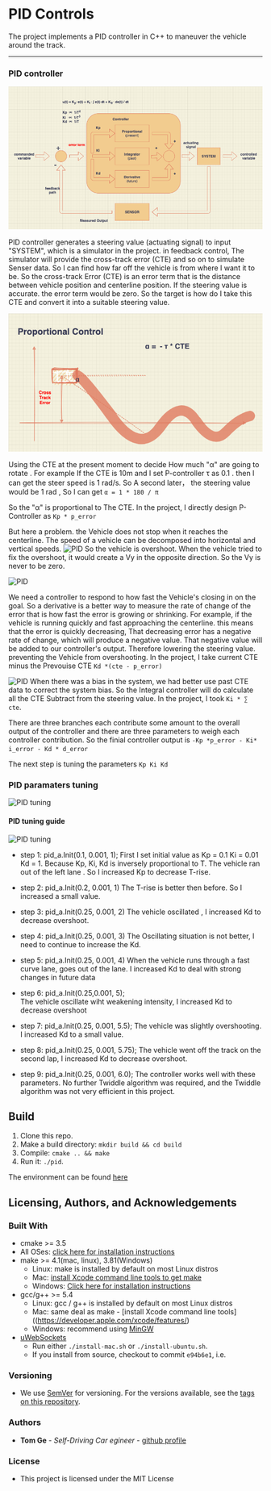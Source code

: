 # PID Controls

The project implements a PID controller in C++ to maneuver the vehicle around the track.

---

### PID controller

![PID architecture](./image/PID_architecture.png)

PID controller generates a steering value (actuating signal) to input "SYSTEM", which is a simulator in the project. in feedback control, The simulator will provide the cross-track error (CTE) and so on to simulate Senser data. So I can find how far off the vehicle is from where I want it to be. So the cross-track Error (CTE) is an error term that is the distance between vehicle position and centerline position. If the steering value is accurate. the error term would be zero. So the target is how do I take this CTE and convert it into a suitable steering value.

![PID](./image/P.png)

Using the CTE at the present moment to decide How much "α" are going to rotate . For example If the CTE is 10m and  I set P-controller τ as 0.1 . then I can get the steer speed is 1 rad/s. So A second later， the steering value would be 1 rad , So I can get
```α = 1 * 180 / π```

So the "α" is proportional to The CTE. In the project, I directly design P-Controller as  ```Kp * p_error```

But here a problem. the Vehicle does not stop when it reaches the centerline. The speed of a vehicle can be decomposed into horizontal and vertical speeds.
![PID](./image/speed.png)
So the vehicle is overshoot. When the vehicle tried to fix the overshoot, it would create a Vy in the opposite direction. So the Vy is never to be zero.

![PID](./image/PD.png)

We need a controller to respond to how fast the Vehicle's closing in on the goal. So a derivative is a better way to measure the rate of change of the error that is how fast the error is growing or shrinking.
For example, if the vehicle is running quickly and fast approaching the centerline. this means that the error is quickly decreasing, That decreasing error has a negative rate of change, which will produce a negative value. That negative value will be added to our controller's output. Therefore lowering the steering value. preventing the Vehicle from overshooting. In the project, I take current CTE minus the Prevouise CTE  ```Kd *(cte - p_error)```

![PID](./image/PID.png)
When there was a bias in the system, we had better use past CTE data to correct the system bias. So the Integral controller will do calculate all the CTE Subtract from the steering value. In the project, I took ```Ki * ∑ cte```.

There are three branches each contribute some amount to the overall output of the controller and there are three parameters to weigh each controller contribution.  So the finial controller output is ``` -Kp *p_error - Ki* i_error - Kd * d_error ```

The next step is tuning the parameters ```Kp Ki Kd```

### PID paramaters tuning

![PID tuning](./image/PID_tuning.png)

#### PID tuning guide

![PID tuning](./image/tuning.png)

- step 1: pid_a.Init(0.1, 0.001, 1);
First I set initial value as Kp = 0.1 Ki = 0.01 Kd = 1. Because Kp, Ki, Kd is inversely proportional to T. The vehicle ran out of the left lane . So I increased Kp to decrease T-rise.

- step 2: pid_a.Init(0.2, 0.001, 1)
  The T-rise is better then before. So I increased a small value.

- step 3: pid_a.Init(0.25, 0.001, 2)
  The vehicle oscillated , I increased Kd to decrease overshoot.

- step 4: pid_a.Init(0.25, 0.001, 3)
  The Oscillating situation is not better, I need to continue to increase the Kd.

- step 5: pid_a.Init(0.25, 0.001, 4)
  When the vehicle runs through a fast curve lane, goes out of the lane. I increased Kd to deal with strong changes in future data

- step 6: pid_a.Init(0.25,0.001, 5);  
  The vehicle oscillate wiht weakening intensity, I increased Kd to decrease overshoot

- step 7: pid_a.Init(0.25, 0.001, 5.5);
  The vehicle was slightly overshooting. I increased Kd to a small value.

- step 8: pid_a.Init(0.25, 0.001, 5.75);
  The vehicle went off the track on the second lap, I increased Kd to decrease overshoot.

- step 9: pid_a.Init(0.25, 0.001, 6.0);
  The controller works well with these parameters. No further Twiddle algorithm was required, and the Twiddle algorithm was not very efficient in this project.

## Build

1. Clone this repo.
2. Make a build directory: `mkdir build && cd build`
3. Compile: `cmake .. && make`
4. Run it: `./pid`.

The environment can be found [here](https://classroom.udacity.com/nanodegrees/nd013/parts/40f38239-66b6-46ec-ae68-03afd8a601c8/modules/0949fca6-b379-42af-a919-ee50aa304e6a/lessons/f758c44c-5e40-4e01-93b5-1a82aa4e044f/concepts/23d376c7-0195-4276-bdf0-e02f1f3c665d)

## Licensing, Authors, and Acknowledgements <a name="licensing"></a>

### Built With

- cmake >= 3.5
- All OSes: [click here for installation instructions](https://cmake.org/install/)
- make >= 4.1(mac, linux), 3.81(Windows)
  - Linux: make is installed by default on most Linux distros
  - Mac: [install Xcode command line tools to get make](https://developer.apple.com/xcode/features/)
  - Windows: [Click here for installation instructions](http://gnuwin32.sourceforge.net/packages/make.htm)
- gcc/g++ >= 5.4
  - Linux: gcc / g++ is installed by default on most Linux distros
  - Mac: same deal as make - [install Xcode command line tools]((<https://developer.apple.com/xcode/features/>)
  - Windows: recommend using [MinGW](http://www.mingw.org/)
- [uWebSockets](https://github.com/uWebSockets/uWebSockets)
  - Run either `./install-mac.sh` or `./install-ubuntu.sh`.
  - If you install from source, checkout to commit `e94b6e1`, i.e.

### Versioning

- We use [SemVer](http://semver.org/) for versioning. For the versions available, see the [tags on this repository](https://github.com/your/project/tags).

### Authors

- **Tom Ge** - *Self-Driving Car egineer* - [github profile](https://github.com/tomgtqq)

### License

- This project is licensed under the MIT License
